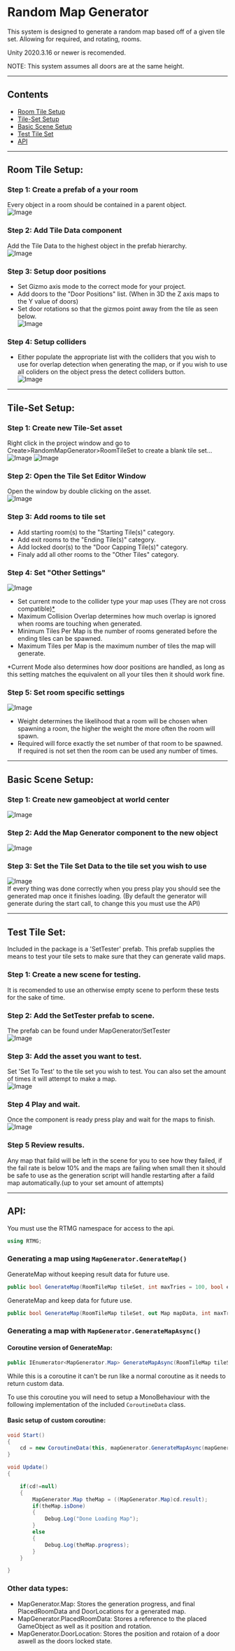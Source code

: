 


# **Random Map Generator**
This system is designed to generate a random map based off of a given tile set. Allowing for required, and rotating, rooms.

Unity 2020.3.16 or newer is recomended.

NOTE: This system assumes all doors are at the same height.
___
## **Contents**
- [Room Tile Setup](#RoomTileSetup)
- [Tile-Set Setup](#TileSetSetup)
- [Basic Scene Setup](#BasicSceneSetup)
- [Test Tile Set](#TestTileSet)
- [API](#API)

___
<a name ="RoomTileSetup"></a>

## **Room Tile Setup:**
### **Step 1:** Create a prefab of a your room
Every object in a room should be contained in a parent object.  
![Image](/ExtraData/PrefabOfRoomSS.png)
  
### **Step 2:** Add Tile Data component
Add the Tile Data to the highest object in the prefab hierarchy.    
![Image](/ExtraData/AddTileDataSS.png)

### **Step 3:** Setup door positions
- Set Gizmo axis mode to the correct mode for your project.
- Add doors to the "Door Positions" list. (When in 3D the Z axis maps to the Y value of doors)
- Set door rotations so that the gizmos point away from the tile as seen below.  
![Image](/ExtraData/AddDoorwaySS.png)

### **Step 4:** Setup colliders
- Either populate the appropriate list with the colliders that you wish to use for overlap detection when generating the map, or if you wish to use all coliders on the object press the detect colliders button.  
![Image](/ExtraData/SetRoomCollidersSS.png)
___



<a name ="TileSetSetup"></a>

## **Tile-Set Setup:**
### **Step 1:** Create new Tile-Set asset
Right click in the project window and go to Create>RandomMapGenerator>RoomTileSet to create a blank tile set...  
![Image](/ExtraData/CreateAssetSS.png)
![Image](/ExtraData/NewAssetSS.png)

### **Step 2:** Open the Tile Set Editor Window
Open the window by double clicking on the asset.  
![Image](/ExtraData/EmptyEditorSS.png)
  
### **Step 3:** Add rooms to tile set
- Add starting room(s) to the "Starting Tile(s)" category.
- Add exit rooms to the "Ending Tile(s)" category.
- Add locked door(s) to the "Door Capping Tile(s)" category.
- Finaly add all other rooms to the "Other Tiles" category.

### **Step 4:** Set "Other Settings"
![Image](/ExtraData/OtherSettingsSS.png)
- Set current mode to the collider type your map uses (They are not cross compatible)[*](#abcd)
- Maximum Collision Overlap determines how much overlap is ignored when rooms are touching when generated.
- Minimum Tiles Per Map is the number of rooms generated before the ending tiles can be spawned.
- Maximum Tiles per Map is the maximum number of tiles the map will generate.

<a name="abcd"></a>*Current Mode also determines how door positions are handled, as long as this setting matches the equivalent on all your tiles then it should work fine.

### **Step 5:** Set room specific settings
![Image](/ExtraData/EditRoomsSS.png)
- Weight determines the likelihood that a room will be chosen when spawning a room, the higher the weight the more often the room will spawn.
- Required will force exactly the set number of that room to be spawned. If required is not set then the room can be used any number of times.
___

<a name ="BasicSceneSetup"></a>

## **Basic Scene Setup:**
### **Step 1:** Create new gameobject at world center
![Image](/ExtraData/NewGOSS.png)  
### **Step 2:** Add the Map Generator component to the new object
![Image](/ExtraData/AddMapGenSS.png)  
### **Step 3:** Set the Tile Set Data to the tile set you wish to use
![Image](/ExtraData/SetTileSetDataSS.png)  
If every thing was done correctly when you press play you should see the generated map once it finishes loading. (By default the generator will generate during the start call, to change this you must use the API)  

___

<a name ="TestTileSet"></a>

## **Test Tile Set:**
Included in the package is a 'SetTester' prefab. This prefab supplies the means to test your tile sets to make sure that they can generate valid maps.  
### **Step 1:** Create a new scene for testing.
It is recomended to use an otherwise empty scene to perform these tests for the sake of time.  
### **Step 2:** Add the SetTester prefab to scene.
The prefab can be found under MapGenerator/SetTester  
![Image](/ExtraData/SetTesterAddedSS.png)  
### **Step 3:** Add the asset you want to test.
Set 'Set To Test' to the tile set you wish to test. You can also set the amount of times it will attempt to make a map.  
![Image](/ExtraData/AddAssetToSetTestSS.png)  
### **Step 4** Play and wait.
Once the component is ready press play and wait for the maps to finish.  
![Image](/ExtraData/TestRunFinSS.png) 
### **Step 5** Review results.
Any map that faild will be left in the scene for you to see how they failed, if the fail rate is below 10% and the maps are failing when small then it should be safe to use as the generation script will handle restarting after a faild map automatically.(up to your set amount of attempts)
___

<a name ="API"></a>

## **API:**

You must use the RTMG namespace for access to the api.
```c#
using RTMG;
```

### **Generating a map using `MapGenerator.GenerateMap()`**
GenerateMap without keeping result data for future use.
```c#
public bool GenerateMap(RoomTileMap tileSet, int maxTries = 100, bool enableDebug = false)
```

GenerateMap and keep data for future use.  
```c#
public bool GenerateMap(RoomTileMap tileSet, out Map mapData, int maxTries = 100, bool enableDebug = false)
```


### **Generating a map with `MapGenerator.GenerateMapAsync()`**

#### Coroutine version of GenerateMap:  
```c#
public IEnumerator<MapGenerator.Map> GenerateMapAsync(RoomTileMap tileSet, int maxTries = 100, bool enableDebug = false)
```
While this is a coroutine it can't be run like a normal coroutine as it needs to return custom data.
  
To use this coroutine you will need to setup a MonoBehaviour with the following implementation of the included `CoroutineData` class.  
#### Basic setup of custom coroutine:
```c#
void Start() 
{    
    cd = new CoroutineData(this, mapGenerator.GenerateMapAsync(mapGenerator.tileSetData));
}

void Update() 
{

    if(cd!=null)
    {
        MapGenerator.Map theMap = ((MapGenerator.Map)cd.result);
        if(theMap.isDone)
        {
            Debug.Log("Done Loading Map");
        }
        else
        {
            Debug.Log(theMap.progress);
        }
    }    

}
```

### **Other data types:**
- MapGenerator.Map: Stores the generation progress, and final PlacedRoomData and DoorLocations for a generated map. 
- MapGenerator.PlacedRoomData: Stores a reference to the placed GameObject as well as it position and rotation.
- MapGenerator.DoorLocation: Stores the position and rotaion of a door aswell as the doors locked state.



